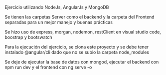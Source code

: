 Ejercicio utilizando NodeJs, AngularJs y MongoDB

Se tienen las carpetas Server como el backend y la carpeta del Frontend separadas para un mejor manejo y buenas prácticas

Se hizo uso de express, morgan, nodemon, restClient en visual studio code, boostrap y bootswatch

Para la ejecución del ejercicio, se clona este proyecto y se debe tener instalado @angular/cli dado que no se subio la carpeta
node_modules

Se deje de ejecutar la base de datos con mongod, ejecutar el backend con npm run dev y el frontend con ng serve -o